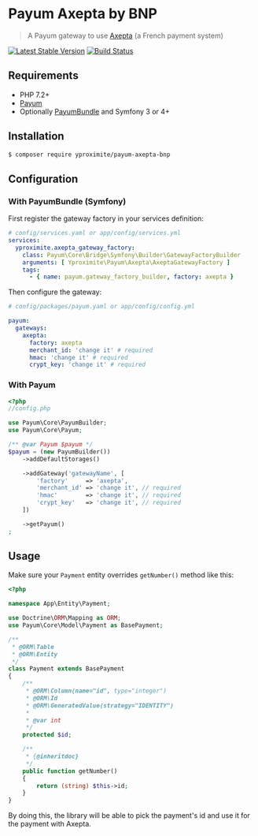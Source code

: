 # Payum Axepta by BNP

> A Payum gateway to use [Axepta](https://docs.axepta.bnpparibas/display/DOCBNP/Documentation+Axepta+BNP+Paribas+-++Home) (a French payment system)

[![Latest Stable Version](https://poser.pugx.org/yproximite/payum-axepta-bnp/version)](https://packagist.org/packages/yproximite/payum-axepta-bnp)
[![Build Status](https://travis-ci.com/Yproximite/payum-axepta-bnp.svg?token=pNBs2oaRpfxdyhqWf28h&branch=master)](https://travis-ci.com/Yproximite/payum-axepta-bnp)

## Requirements

- PHP 7.2+
- [Payum](https://github.com/Payum/Payum)
- Optionally [PayumBundle](https://github.com/Payum/PayumBundle) and Symfony 3 or 4+

## Installation

```bash
$ composer require yproximite/payum-axepta-bnp
```

## Configuration

### With PayumBundle (Symfony)

First register the gateway factory in your services definition:

```yaml
# config/services.yaml or app/config/services.yml
services:
  yproximite.axepta_gateway_factory:
    class: Payum\Core\Bridge\Symfony\Builder\GatewayFactoryBuilder
    arguments: [ Yproximite\Payum\Axepta\AxeptaGatewayFactory ]
    tags:
      - { name: payum.gateway_factory_builder, factory: axepta }
```

Then configure the gateway:

```yaml
# config/packages/payum.yaml or app/config/config.yml

payum:
  gateways:
    axepta:
      factory: axepta
      merchant_id: 'change it' # required
      hmac: 'change it' # required
      crypt_key: 'change it' # required
```

### With Payum

```php
<?php
//config.php

use Payum\Core\PayumBuilder;
use Payum\Core\Payum;

/** @var Payum $payum */
$payum = (new PayumBuilder())
    ->addDefaultStorages()

    ->addGateway('gatewayName', [
        'factory'     => 'axepta',
        'merchant_id' => 'change it', // required
        'hmac'        => 'change it', // required
        'crypt_key'   => 'change it', // required
    ])

    ->getPayum()
;
```

## Usage

Make sure your `Payment` entity overrides `getNumber()` method like this:

```php
<?php

namespace App\Entity\Payment;

use Doctrine\ORM\Mapping as ORM;
use Payum\Core\Model\Payment as BasePayment;

/**
 * @ORM\Table
 * @ORM\Entity
 */
class Payment extends BasePayment
{
    /**
     * @ORM\Column(name="id", type="integer")
     * @ORM\Id
     * @ORM\GeneratedValue(strategy="IDENTITY")
     *
     * @var int
     */
    protected $id;

    /**
     * {@inheritdoc}
     */
    public function getNumber()
    {
        return (string) $this->id;
    }
}
```

By doing this, the library will be able to pick the payment's id and use it for the payment with Axepta.
